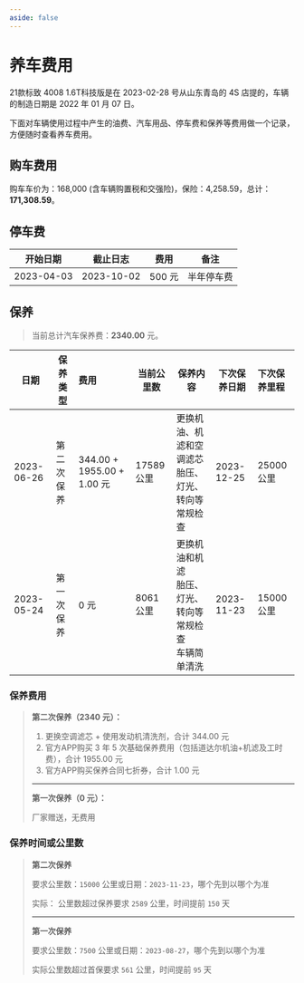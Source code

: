 ```yaml
---
aside: false
---
```


<script setup>
import FuelCosts from './components/FuelCosts.vue';
import AutoAccessories from './components/AutoAccessories.vue';
</script>

# 养车费用

21款标致 4008 1.6T科技版是在 2023-02-28 号从山东青岛的 4S 店提的，车辆的制造日期是 2022 年 01 月 07 日。

下面对车辆使用过程中产生的油费、汽车用品、停车费和保养等费用做一个记录，方便随时查看养车费用。

## 购车费用

购车车价为：168,000 (含车辆购置税和交强险)，保险：4,258.59，总计：**171,308.59**。

[//]: # (油费)
<FuelCosts />

[//]: # ( 汽车用品)

<AutoAccessories />

## 停车费

| 开始日期       | 截止日志       | 费用    | 备注    |
|------------|------------|-------|-------|
| 2023-04-03 | 2023-10-02 | 500 元 | 半年停车费 |

## 保养

> 当前总计汽车保养费：**2340.00** 元。

| 日期         | 保养类型  | 费用                        | 当前公里数    | 保养内容                                   | 下次保养日期     | 下次保养里程   |
|------------|-------|:--------------------------|----------|----------------------------------------|------------|:---------|
| 2023-06-26 | 第二次保养 | 344.00 + 1955.00 + 1.00 元 | 17589 公里 | 更换机油、机滤和空调滤芯<br />胎压、灯光、转向等常规检查        | 2023-12-25 | 25000 公里 |
| 2023-05-24 | 第一次保养 | 0 元                       | 8061 公里  | 更换机油和机滤<br />胎压、灯光、转向等常规检查<br />车辆简单清洗 | 2023-11-23 | 15000 公里 |

### 保养费用

> **第二次保养（2340 元）：**
> 1. 更换空调滤芯 + 使用发动机清洗剂，合计 344.00 元
> 2. 官方APP购买 3 年 5 次基础保养费用（包括道达尔机油+机滤及工时费），合计 1955.00 元
> 3. 官方APP购买保养合同七折券，合计 1.00 元
>
> ---
>
> **第一次保养（0 元）：**
>
> 厂家赠送，无费用

### 保养时间或公里数

> **第二次保养**
>
> 要求公里数：`15000` 公里或日期：`2023-11-23`，哪个先到以哪个为准
>
> 实际： 公里数超过保养要求 `2589` 公里，时间提前 `150` 天
>
> ---
> **第一次保养**
>
> 要求公里数：`7500` 公里或日期：`2023-08-27`，哪个先到以哪个为准
>
> 实际公里数超过首保要求 `561` 公里，时间提前 `95` 天
